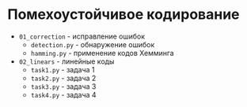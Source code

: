 # Помехоустойчивое кодирование

* `01_correction` - исправление ошибок
  * `detection.py` - обнаружение ошибок
  * `hamming.py` - применение кодов Хемминга
* `02_linears` - линейные коды
  * `task1.py` - задача 1
  * `task2.py` - задача 2
  * `task3.py` - задача 3
  * `task4.py` - задача 4

